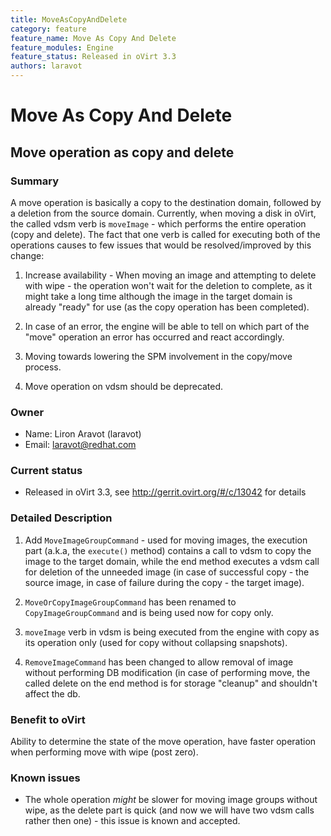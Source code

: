 ```yaml
---
title: MoveAsCopyAndDelete
category: feature
feature_name: Move As Copy And Delete
feature_modules: Engine
feature_status: Released in oVirt 3.3
authors: laravot
---
```


# Move As Copy And Delete

## Move operation as copy and delete

### Summary

A move operation is basically a copy to the destination domain, followed by a deletion from the source domain. Currently, when moving a disk in oVirt, the called vdsm verb is `moveImage` - which performs the entire operation (copy and delete). The fact that one verb is called for executing both of the operations causes to few issues that would be resolved/improved by this change:

1. Increase availability - When moving an image and attempting to delete with wipe - the operation won't wait for the deletion to complete, as it might take a long time although the image in the target domain is already "ready" for use (as the copy operation has been completed).

2. In case of an error, the engine will be able to tell on which part of the "move" operation an error has occurred and react accordingly.

3. Moving towards lowering the SPM involvement in the copy/move process.

4. Move operation on vdsm should be deprecated.

### Owner

*   Name: Liron Aravot (laravot)
*   Email: <laravot@redhat.com>

### Current status

*   Released in oVirt 3.3, see <http://gerrit.ovirt.org/#/c/13042> for details

### Detailed Description

1. Add `MoveImageGroupCommand` - used for moving images, the execution part (a.k.a, the `execute()` method) contains a call to vdsm to copy the image to the target domain, while the end method executes a vdsm call for deletion of the unneeded image (in case of successful copy - the source image, in case of failure during the copy - the target image).

2. `MoveOrCopyImageGroupCommand` has been renamed to `CopyImageGroupCommand` and is being used now for copy only.

3. `moveImage` verb in vdsm is being executed from the engine with copy as its operation only (used for copy without collapsing snapshots).

4. `RemoveImageCommand` has been changed to allow removal of image without performing DB modification (in case of performing move, the called delete on the end method is for storage "cleanup" and shouldn't affect the db.

### Benefit to oVirt

Ability to determine the state of the move operation, have faster operation when performing move with wipe (post zero).

### Known issues

*   The whole operation *might* be slower for moving image groups without wipe, as the delete part is quick (and now we will have two vdsm calls rather then one) - this issue is known and accepted.
